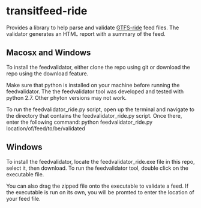 # transitfeed-ride

Provides a library to help parse and validate [GTFS-ride](https://github.com/ODOT-PTS/GTFS-ride) feed files. 
The validator generates an HTML report with a summary of the feed. 

## Macosx and Windows
To install the feedvalidator, either clone the repo using git or download the repo using the download feature.

Make sure that python is installed on your machine before running the feedvalidator. The the feedvalidator tool was developed and tested with python 2.7. Other phyton versions may not work.

To run the feedvalidator_ride.py script, open up the terminal and navigate to the directory that contains the feedvalidator_ride.py script. Once there, enter the following command:
python feedvalidator_ride.py location/of/feed/to/be/validated

## Windows
To install the feedvalidator, locate the feedvalidator_ride.exe file in this repo, select it, then download.
To run the feedvalidator tool, double click on the executable file.

You can also drag the zipped file onto the executable to validate a feed. If the executable is run on its own, you will be promted to enter the location of your feed file.


